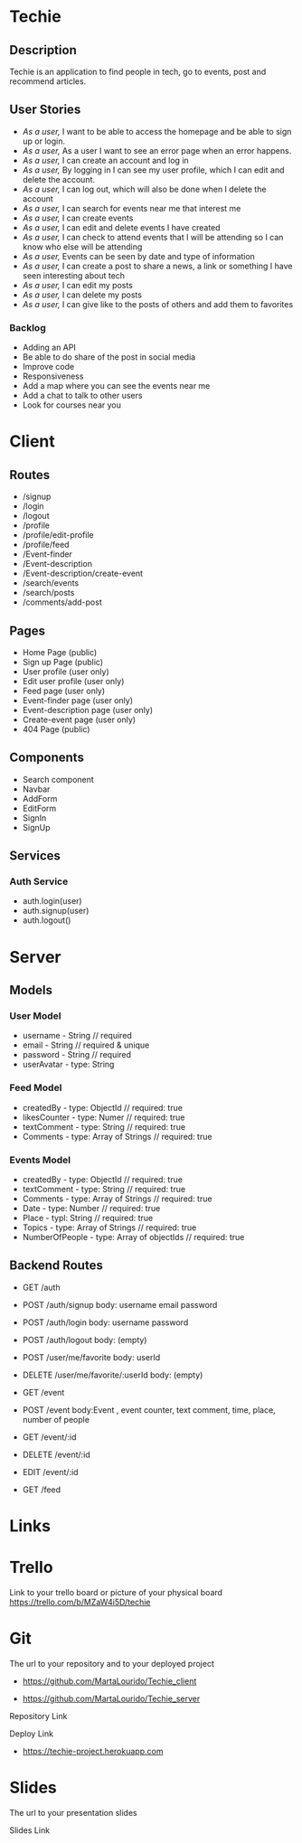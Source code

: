 # Techie

## Description

Techie is an application to find people in tech, go to events, post and recommend articles.

## User Stories

- *As a user,*  I want to be able to access the homepage and be able to sign up or login.
- *As a user,*  As a user I want to see an error page when an error happens.
- *As a user,* I can create an account and log in
- *As a user,*  By logging in I can see my user profile, which I can edit and delete the account.
- *As a user,*  I can log out, which will also be done when I delete the account
- *As a user,*  I can search for events near me that interest me
- *As a user,* I can create events
- *As a user,* I can edit and delete events I have created
- *As a user,*  I can check to attend events that I will be attending so I can know who else will be attending 
- *As a user,*  Events can be seen by date and type of information 
- *As a user,* I can create a post to share a news, a link or something I have seen interesting about tech
- *As a user,* I can edit my posts
- *As a user,* I can delete my posts
- *As a user,* I can give like to the posts of others and add them to favorites


### Backlog

- Adding an API
- Be able to do share of the post in social media 
- Improve code 
- Responsiveness
- Add a map where you can see the events near me
- Add a chat to talk to other users
- Look for courses near you



# Client

## Routes

- /signup
- /login
- /logout
- /profile
- /profile/edit-profile
- /profile/feed
- /Event-finder
- /Event-description
- /Event-description/create-event
- /search/events
- /search/posts
- /comments/add-post

## Pages

- Home Page (public)
- Sign up Page (public)
- User profile (user only)
- Edit user profile (user only)
- Feed page (user only)
- Event-finder page (user only)
- Event-description page (user only)
- Create-event page (user only)
- 404 Page (public)

## Components

- Search component
- Navbar
- AddForm
- EditForm
- SignIn
- SignUp

## Services

### Auth Service

- auth.login(user)
- auth.signup(user)
- auth.logout()

# Server

## Models

### User Model

- username - String // required
- email - String // required & unique
- password - String // required
- userAvatar  -  type: String 


### Feed Model

- createdBy -  type: ObjectId // required: true 
- likesCounter  -  type: Numer // required: true
- textComment  -  type: String // required: true
- Comments  -  type: Array of Strings // required: true

### Events Model

- createdBy -  type: ObjectId // required: true
- textComment  -  type: String // required: true
- Comments  -  type: Array of Strings // required: true
- Date -  type: Number // required: true
- Place - typl: String // required: true
- Topics -  type: Array of Strings // required: true
- NumberOfPeople - type: Array of objectIds // required: true

## Backend Routes

- GET /auth
- POST /auth/signup
body:
username
email
password

- POST /auth/login
body:
username
password

- POST /auth/logout
body: (empty)
- POST /user/me/favorite
body:
userId
- DELETE /user/me/favorite/:userId
body: (empty)
-  GET /event
- POST /event
body:Event , event counter, text comment, time, place, number of people
- GET /event/:id
- DELETE /event/:id
- EDIT /event/:id
-  GET /feed


# Links 

# Trello

Link to your trello board or picture of your physical board https://trello.com/b/MZaW4i5D/techie

# Git

The url to your repository and to your deployed project 
- https://github.com/MartaLourido/Techie_client

- https://github.com/MartaLourido/Techie_server

Repository Link

Deploy Link 

-  https://techie-project.herokuapp.com

# Slides

The url to your presentation slides

Slides Link

